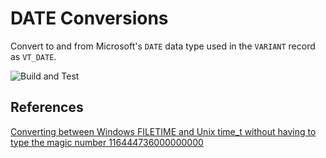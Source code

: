 # DATE Conversions

Convert to and from Microsoft's `DATE` data type used in the `VARIANT` record as `VT_DATE`.

![Build and Test](https://github.com/Patschkowski/dates/actions/workflows/build-and-test.yml/badge.svg)

## References

[Converting between Windows FILETIME and Unix time_t without having to type the magic number 116444736000000000](https://devblogs.microsoft.com/oldnewthing/20220602-00/?p=106706)
